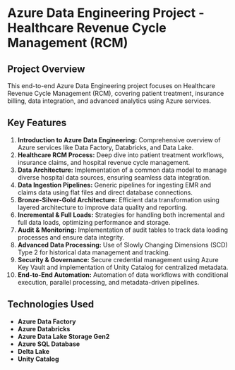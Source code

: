 # Azure Data Engineering Project - Healthcare Revenue Cycle Management (RCM)

## **Project Overview**  
This end-to-end Azure Data Engineering project focuses on Healthcare Revenue Cycle Management (RCM), covering patient treatment, insurance billing, data integration, and advanced analytics using Azure services.

## **Key Features**  
1. **Introduction to Azure Data Engineering:** Comprehensive overview of Azure services like Data Factory, Databricks, and Data Lake.  
2. **Healthcare RCM Process:** Deep dive into patient treatment workflows, insurance claims, and hospital revenue cycle management.  
3. **Data Architecture:** Implementation of a common data model to manage diverse hospital data sources, ensuring seamless data integration.  
4. **Data Ingestion Pipelines:** Generic pipelines for ingesting EMR and claims data using flat files and direct database connections.  
5. **Bronze-Silver-Gold Architecture:** Efficient data transformation using layered architecture to improve data quality and reporting.  
6. **Incremental & Full Loads:** Strategies for handling both incremental and full data loads, optimizing performance and storage.  
7. **Audit & Monitoring:** Implementation of audit tables to track data loading processes and ensure data integrity.  
8. **Advanced Data Processing:** Use of Slowly Changing Dimensions (SCD) Type 2 for historical data management and tracking.  
9. **Security & Governance:** Secure credential management using Azure Key Vault and implementation of Unity Catalog for centralized metadata.  
10. **End-to-End Automation:** Automation of data workflows with conditional execution, parallel processing, and metadata-driven pipelines.  

## **Technologies Used**  
- **Azure Data Factory**  
- **Azure Databricks**  
- **Azure Data Lake Storage Gen2**  
- **Azure SQL Database**  
- **Delta Lake**  
- **Unity Catalog**  



